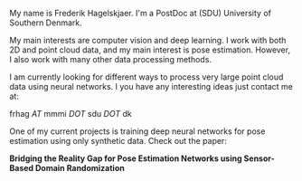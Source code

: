 My name is Frederik Hagelskjaer. I'm a PostDoc at (SDU) University of Southern Denmark.

My main interests are computer vision and deep learning. I work with both 2D and point cloud data, and my main interest is pose estimation. However, I also work with many other data processing methods.

I am currently looking for different ways to process very large point cloud data using neural networks. I you have any interesting ideas just contact me at:

frhag _AT_ mmmi _DOT_ sdu _DOT_ dk

One of my current projects is training deep neural networks for pose estimation using only synthetic data. Check out the paper:

__Bridging the Reality Gap for Pose Estimation Networks using Sensor-Based Domain Randomization__

<!---

Here are some images from different projects I have worked with:

--->

<!---
frederikhagel/frederikhagel is a ✨ special ✨ repository because its `README.md` (this file) appears on your GitHub profile.
You can click the Preview link to take a look at your changes.
--->
